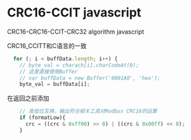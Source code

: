 # CRC16-CCIT javascript
CRC16-CRC16-CCIT-CRC32 algorithm javascript


CRC16_CCITT和C语言的一致
```javascript
  for (; i < buffData.length; i++) {
    // byte_val = charach[i].charCodeAt(0);
    // 这里直接使用Buffer
    // var buffData = new Buffer('0001A0', 'hex');
    byte_val = buffData[i];
```

在返回之前添加
```javascript
    // 高低位互换，输出符合相关工具对Modbus CRC16的运算
    if (formatLow){
      crc = ((crc & 0xff00) >> 8) | ((crc & 0x00ff) << 8);
    }
```
